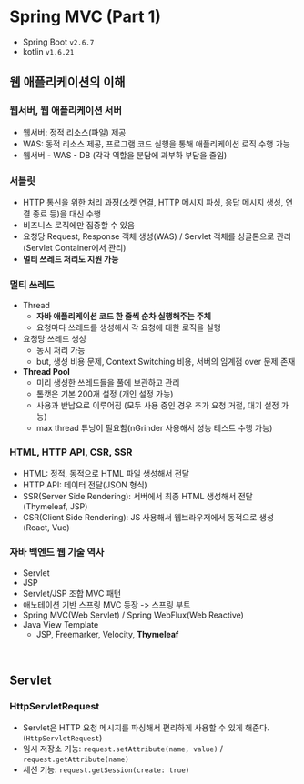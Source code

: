 # Spring MVC (Part 1)

- Spring Boot `v2.6.7`
- kotlin `v1.6.21`

## 웹 애플리케이션의 이해

### 웹서버, 웹 애플리케이션 서버
- 웹서버: 정적 리소스(파일) 제공
- WAS: 동적 리소스 제공, 프로그램 코드 실행을 통해 애플리케이션 로직 수행 가능
- 웹서버 - WAS - DB (각각 역할을 분담에 과부하 부담을 줄임)

### 서블릿
- HTTP 통신을 위한 처리 과정(소켓 연결, HTTP 메시지 파싱, 응답 메시지 생성, 연결 종료 등)을 대신 수행
- 비즈니스 로직에만 집중할 수 있음
- 요청당 Request, Response 객체 생성(WAS) / Servlet 객체를 싱글톤으로 관리 (Servlet Container에서 관리)
- **멀티 쓰레드 처리도 지원 가능**

### 멀티 쓰레드
- Thread
  - **자바 애플리케이션 코드 한 줄씩 순차 실행해주는 주체**
  - 요청마다 쓰레드를 생성해서 각 요청에 대한 로직을 실행
- 요청당 쓰레드 생성
  - 동시 처리 가능
  - but, 생성 비용 문제, Context Switching 비용, 서버의 임계점 over 문제 존재
- **Thread Pool**
  - 미리 생성한 쓰레드들을 풀에 보관하고 관리
  - 톰캣은 기본 200개 설정 (개인 설정 가능)
  - 사용과 반납으로 이루어짐 (모두 사용 중인 경우 추가 요청 거절, 대기 설정 가능)
  - max thread 튜닝이 필요함(nGrinder 사용해서 성능 테스트 수행 가능)

### HTML, HTTP API, CSR, SSR
- HTML: 정적, 동적으로 HTML 파일 생성해서 전달
- HTTP API: 데이터 전달(JSON 형식)
- SSR(Server Side Rendering): 서버에서 최종 HTML 생성해서 전달(Thymeleaf, JSP)
- CSR(Client Side Rendering): JS 사용해서 웹브라우저에서 동적으로 생성(React, Vue)

### 자바 백엔드 웹 기술 역사
- Servlet
- JSP
- Servlet/JSP 조합 MVC 패턴
- 애노테이션 기반 스프링 MVC 등장 -> 스프링 부트
- Spring MVC(Web Servlet) / Spring WebFlux(Web Reactive)
- Java View Template
  - JSP, Freemarker, Velocity, **Thymeleaf**

<br>

## Servlet

### HttpServletRequest
- Servlet은 HTTP 요청 메시지를 파싱해서 편리하게 사용할 수 있게 해준다. (`HttpServletRequest`)
- 임시 저장소 기능: `request.setAttribute(name, value)` / `request.getAttribute(name)`
- 세션 기능: `request.getSession(create: true)`
